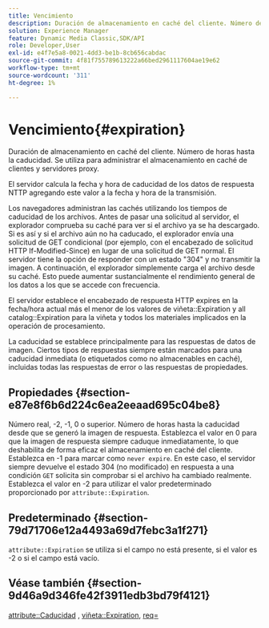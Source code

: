 ```yaml
---
title: Vencimiento
description: Duración de almacenamiento en caché del cliente. Número de horas hasta la caducidad. Se utiliza para administrar el almacenamiento en caché de clientes y servidores proxy.
solution: Experience Manager
feature: Dynamic Media Classic,SDK/API
role: Developer,User
exl-id: e4f7e5a8-0021-4dd3-be1b-8cb656cabdac
source-git-commit: 4f81f755789613222a66bed2961117604ae19e62
workflow-type: tm+mt
source-wordcount: '311'
ht-degree: 1%

---
```


# Vencimiento{#expiration}

Duración de almacenamiento en caché del cliente. Número de horas hasta la caducidad. Se utiliza para administrar el almacenamiento en caché de clientes y servidores proxy.

El servidor calcula la fecha y hora de caducidad de los datos de respuesta NTTP agregando este valor a la fecha y hora de la transmisión.

Los navegadores administran las cachés utilizando los tiempos de caducidad de los archivos. Antes de pasar una solicitud al servidor, el explorador comprueba su caché para ver si el archivo ya se ha descargado. Si es así y si el archivo aún no ha caducado, el explorador envía una solicitud de GET condicional (por ejemplo, con el encabezado de solicitud HTTP If-Modified-Since) en lugar de una solicitud de GET normal. El servidor tiene la opción de responder con un estado &quot;304&quot; y no transmitir la imagen. A continuación, el explorador simplemente carga el archivo desde su caché. Esto puede aumentar sustancialmente el rendimiento general de los datos a los que se accede con frecuencia.

El servidor establece el encabezado de respuesta HTTP expires en la fecha/hora actual más el menor de los valores de viñeta::Expiration y all catalog::Expiration para la viñeta y todos los materiales implicados en la operación de procesamiento.

La caducidad se establece principalmente para las respuestas de datos de imagen. Ciertos tipos de respuestas siempre están marcados para una caducidad inmediata (o etiquetados como no almacenables en caché), incluidas todas las respuestas de error o las respuestas de propiedades.

## Propiedades {#section-e87e8f6b6d224c6ea2eeaad695c04be8}

Número real, -2, -1, 0 o superior. Número de horas hasta la caducidad desde que se generó la imagen de respuesta. Establezca el valor en 0 para que la imagen de respuesta siempre caduque inmediatamente, lo que deshabilita de forma eficaz el almacenamiento en caché del cliente. Establezca en -1 para marcar como `never expire`. En este caso, el servidor siempre devuelve el estado 304 (no modificado) en respuesta a una condición `GET` solicita sin comprobar si el archivo ha cambiado realmente. Establezca el valor en -2 para utilizar el valor predeterminado proporcionado por `attribute::Expiration`.

## Predeterminado {#section-79d71706e12a4493a69d7febc3a1f271}

`attribute::Expiration` se utiliza si el campo no está presente, si el valor es -2 o si el campo está vacío.

## Véase también {#section-9d46a9d346fe42f3911edb3bd79f4121}

[attribute::Caducidad](../../../../../ir-api/material-cat/image-rendering-api-ref/c-ir-material-catalog/c-ir-attributes-reference/r-ir-expiration.md#reference-0f68ad8199c64bd4bc8d27dd78b7d996) , [viñeta::Expiration](../../../../../ir-api/material-cat/image-rendering-api-ref/c-ir-material-catalog/c-ir-vignette-map-reference/r-ir-expiration-vignette.md#reference-df80829da93e4c0ab3f97a1792d9c74c), [req=](../../../../../ir-api/http-protocol/image-rendering-api-ref/c-ir-http-protocol-ref/c-ir-http-protocol-command-reference/r-ir-req.md#reference-792b1a663fb64261bd2de2a209b847fb)
